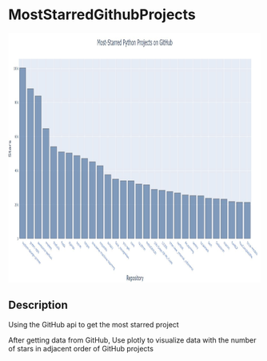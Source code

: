 # MostStarredGithubProjects
<img src="images/api.JPG" height="500" width="1200" />

## Description
Using the GitHub api to get the most starred project

After getting data from GitHub, Use plotly to visualize data with the number of stars in adjacent order of GitHub projects
